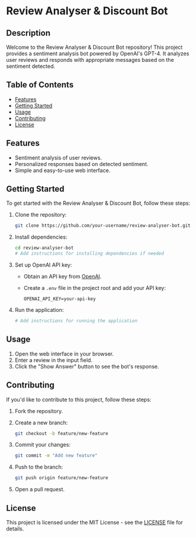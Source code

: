# Review Analyser & Discount Bot

## Description

Welcome to the Review Analyser & Discount Bot repository! This project provides a sentiment analysis bot powered by OpenAI's GPT-4. It analyzes user reviews and responds with appropriate messages based on the sentiment detected.

## Table of Contents

- [Features](#features)
- [Getting Started](#getting-started)
- [Usage](#usage)
- [Contributing](#contributing)
- [License](#license)

## Features

- Sentiment analysis of user reviews.
- Personalized responses based on detected sentiment.
- Simple and easy-to-use web interface.

## Getting Started

To get started with the Review Analyser & Discount Bot, follow these steps:

1. Clone the repository:

    ```bash
    git clone https://github.com/your-username/review-analyser-bot.git
    ```

2. Install dependencies:

    ```bash
    cd review-analyser-bot
    # Add instructions for installing dependencies if needed
    ```

3. Set up OpenAI API key:

    - Obtain an API key from [OpenAI](https://platform.openai.com/signup).
    - Create a `.env` file in the project root and add your API key:

        ```env
        OPENAI_API_KEY=your-api-key
        ```

4. Run the application:

    ```bash
    # Add instructions for running the application
    ```

## Usage

1. Open the web interface in your browser.
2. Enter a review in the input field.
3. Click the "Show Answer" button to see the bot's response.

## Contributing

If you'd like to contribute to this project, follow these steps:

1. Fork the repository.
2. Create a new branch:

    ```bash
    git checkout -b feature/new-feature
    ```

3. Commit your changes:

    ```bash
    git commit -m "Add new feature"
    ```

4. Push to the branch:

    ```bash
    git push origin feature/new-feature
    ```

5. Open a pull request.

## License

This project is licensed under the MIT License - see the [LICENSE](LICENSE) file for details.


